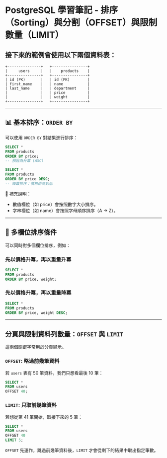 # PostgreSQL 學習筆記 - 排序（Sorting）與分割（OFFSET）與限制數量（LIMIT）

## 接下來的範例會使用以下兩個資料表：

```plaintext
+---------------+   +----------------+ 
|     users     |   |    products    | 
+---------------+   +----------------+ 
| id (PK)       |   | id (PK)        | 
| first_name    |   | name           | 
| last_name     |   | department     | 
|               |   | price          |
|               |   | weight         |
+---------------+   +----------------+
```

---

## 📊 基本排序：`ORDER BY`

可以使用 `ORDER BY` 對結果進行排序：

```sql
SELECT *
FROM products
ORDER BY price;
-- 預設為升冪 (ASC)
```

```sql
SELECT *
FROM products
ORDER BY price DESC;
-- 降冪排序：價格由高到低
```

📌 補充說明：

* 數值欄位（如 price）會按照數字大小排序。
* 字串欄位（如 name）會按照字母順序排序（A → Z）。

---

## 🔀 多欄位排序條件

可以同時對多個欄位排序，例如：

### 先以價格升冪，再以重量升冪

```sql
SELECT *
FROM products
ORDER BY price, weight;
```

### 先以價格升冪，再以重量降冪

```sql
SELECT *
FROM products
ORDER BY price, weight DESC;
```

---

## 分頁與限制資料列數量：`OFFSET` 與 `LIMIT`

這兩個關鍵字常用於分頁顯示。

### `OFFSET`: 略過前幾筆資料

若 `users` 表有 50 筆資料，我們只想看最後 10 筆：

```sql
SELECT *
FROM users
OFFSET 40;
```

### `LIMIT`: 只取前幾筆資料

若想從第 41 筆開始，取接下來的 5 筆：

```sql
SELECT *
FROM users
OFFSET 40
LIMIT 5;
```

`OFFSET` 先運作，跳過前幾筆資料後，`LIMIT` 才會從剩下的結果中取出指定筆數。
